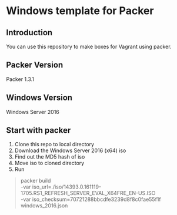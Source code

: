 # Windows template for Packer
## Introduction
You can use this repository to make boxes for Vagrant using packer.
## Packer Version
Packer 1.3.1
## Windows Version
Windows Server 2016
## Start with packer
1. Clone this repo to local directory
2. Download the Windows Server 2016 (x64) iso
3. Find out the MD5 hash of iso
4. Move iso to cloned directory
5. Run 
 >packer build \
  >  -var iso_url=./iso/14393.0.161119-1705.RS1_REFRESH_SERVER_EVAL_X64FRE_EN-US.ISO \
   > -var iso_checksum=70721288bbcdfe3239d8f8c0fae55f1f windows_2016.json
